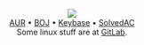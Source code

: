 <div align="center">
  <a href="https://github.com/Jhyub"><img src="https://github-readme-stats.vercel.app/api/top-langs/?username=Jhyub&theme=tokyonight&title_color=fff&text_color=fff&show_icons=true&count_private=true&layout=compact&langs_count=10&count_private=true&hide_border=true"></a><br>
  <a href="https://aur.archlinux.org/account/Jhyub/">AUR</a> • <a href="https://acmicpc.net/user/jhyub">BOJ</a> • <a href="https://keybase.io/jhyub">Keybase</a> • <a href="https://solved.ac/profile/jhyub">SolvedAC</a><br>
  Some linux stuff are at <a href="https://gitlab.com/Jhyub">GitLab</a>.
</div>
